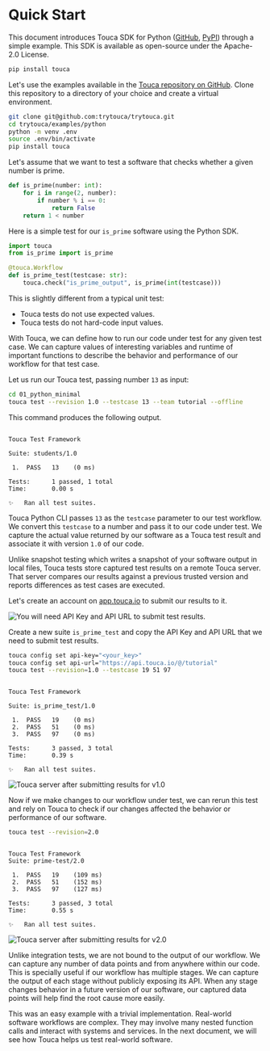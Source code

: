 # Quick Start

This document introduces Touca SDK for Python
([GitHub](https://github.com/trytouca/trytouca/tree/main/sdk/python),
[PyPI](https://pypi.org/project/touca/)) through a simple example. This SDK is
available as open-source under the Apache-2.0 License.

```bash
pip install touca
```

Let's use the examples available in the
[Touca repository on GitHub](https://github.com/trytouca/trytouca/tree/main/examples/python).
Clone this repository to a directory of your choice and create a virtual
environment.

```bash
git clone git@github.com:trytouca/trytouca.git
cd trytouca/examples/python
python -m venv .env
source .env/bin/activate
pip install touca
```

Let's assume that we want to test a software that checks whether a given number
is prime.

```python title="01_python_minimal/is_prime.py"
def is_prime(number: int):
    for i in range(2, number):
        if number % i == 0:
            return False
    return 1 < number
```

Here is a simple test for our `is_prime` software using the Python SDK.

```python title="01_python_minimal/is_prime_test.py"
import touca
from is_prime import is_prime

@touca.Workflow
def is_prime_test(testcase: str):
    touca.check("is_prime_output", is_prime(int(testcase)))
```

This is slightly different from a typical unit test:

- Touca tests do not use expected values.
- Touca tests do not hard-code input values.

With Touca, we can define how to run our code under test for any given test
case. We can capture values of interesting variables and runtime of important
functions to describe the behavior and performance of our workflow for that test
case.

Let us run our Touca test, passing number `13` as input:

```bash
cd 01_python_minimal
touca test --revision 1.0 --testcase 13 --team tutorial --offline
```

This command produces the following output.

```text

Touca Test Framework

Suite: students/1.0

 1.  PASS   13    (0 ms)

Tests:      1 passed, 1 total
Time:       0.00 s

✨   Ran all test suites.

```

Touca Python CLI passes `13` as the `testcase` parameter to our test workflow.
We convert this `testcase` to a number and pass it to our code under test. We
capture the actual value returned by our software as a Touca test result and
associate it with version `1.0` of our code.

Unlike snapshot testing which writes a snapshot of your software output in local
files, Touca tests store captured test results on a remote Touca server. That
server compares our results against a previous trusted version and reports
differences as test cases are executed.

Let's create an account on [app.touca.io](https://app.touca.io) to submit our
results to it.

![You will need API Key and API URL to submit test results.](/img/assets/touca-submit-first-version.png)

Create a new suite `is_prime_test` and copy the API Key and API URL that we need
to submit test results.

```bash
touca config set api-key="<your_key>"
touca config set api-url="https://api.touca.io/@/tutorial"
touca test --revision=1.0 --testcase 19 51 97
```

```text

Touca Test Framework

Suite: is_prime_test/1.0

 1.  PASS   19    (0 ms)
 2.  PASS   51    (0 ms)
 3.  PASS   97    (0 ms)

Tests:      3 passed, 3 total
Time:       0.39 s

✨   Ran all test suites.

```

![Touca server after submitting results for v1.0](/img/assets/touca-sdk-quickstart-1.png)

Now if we make changes to our workflow under test, we can rerun this test and
rely on Touca to check if our changes affected the behavior or performance of
our software.

```bash
touca test --revision=2.0
```

```text

Touca Test Framework
Suite: prime-test/2.0

 1.  PASS   19    (109 ms)
 2.  PASS   51    (152 ms)
 3.  PASS   97    (127 ms)

Tests:      3 passed, 3 total
Time:       0.55 s

✨   Ran all test suites.

```

![Touca server after submitting results for v2.0](/img/assets/touca-sdk-quickstart-2.png)

Unlike integration tests, we are not bound to the output of our workflow. We can
capture any number of data points and from anywhere within our code. This is
specially useful if our workflow has multiple stages. We can capture the output
of each stage without publicly exposing its API. When any stage changes behavior
in a future version of our software, our captured data points will help find the
root cause more easily.

This was an easy example with a trivial implementation. Real-world software
workflows are complex. They may involve many nested function calls and interact
with systems and services. In the next document, we will see how Touca helps us
test real-world software.
